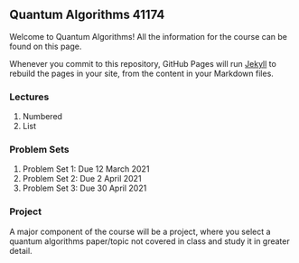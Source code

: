 ## Quantum Algorithms 41174

Welcome to Quantum Algorithms!  All the information for the course can be found on this page.

Whenever you commit to this repository, GitHub Pages will run [Jekyll](https://jekyllrb.com/) to rebuild the pages in your site, from the content in your Markdown files.

### Lectures

1. Numbered
2. List

### Problem Sets
1. Problem Set 1: Due 12 March 2021
2. Problem Set 2: Due 2 April 2021
3. Problem Set 3: Due 30 April 2021


### Project
A major component of the course will be a project, where you select a quantum algorithms paper/topic not covered in class 
and study it in greater detail.

